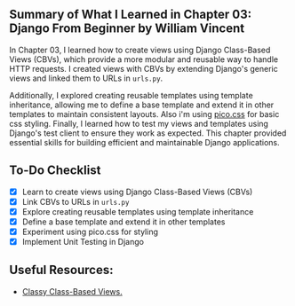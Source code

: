 ## Summary of What I Learned in Chapter 03: Django From Beginner by William Vincent

In Chapter 03, I learned how to create views using Django Class-Based Views (CBVs), which provide a more modular and reusable way to handle HTTP requests. I created views with CBVs by extending Django's generic views and linked them to URLs in `urls.py`. 

Additionally, I explored creating reusable templates using template inheritance, allowing me to define a base template and extend it in other templates to maintain consistent layouts. Also i'm using [pico.css](https://picocss.com/) for basic css styling. Finally, I learned how to test my views and templates using Django's test client to ensure they work as expected. This chapter provided essential skills for building efficient and maintainable Django applications.

## To-Do Checklist

- [x] Learn to create views using Django Class-Based Views (CBVs)
- [x] Link CBVs to URLs in `urls.py`
- [x] Explore creating reusable templates using template inheritance
- [x] Define a base template and extend it in other templates
- [x] Experiment using pico.css for styling
- [x] Implement Unit Testing in Django

## Useful Resources:
- [Classy Class-Based Views.](https://ccbv.co.uk/)